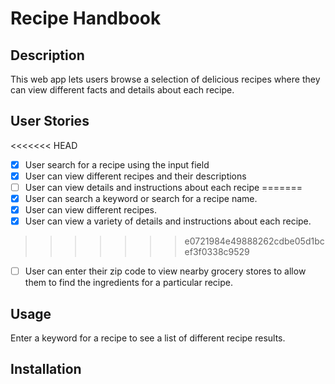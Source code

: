 # Recipe Handbook

## Description

This web app lets users browse a selection of delicious recipes where they can view different facts and details about each recipe.

## User Stories

<<<<<<< HEAD
- [x] User search for a recipe using the input field
- [x] User can view different recipes and their descriptions
- [ ] User can view details and instructions about each recipe
=======
- [x] User can search a keyword or search for a recipe name.
- [x] User can view different recipes.
- [x] User can view a variety of details and instructions about each recipe.
>>>>>>> e0721984e49888262cdbe05d1bcef3f0338c9529
- [ ] User can enter their zip code to view nearby grocery stores to allow them to find the ingredients for a particular recipe.

## Usage

Enter a keyword for a recipe to see a list of different recipe results. 


## Installation
